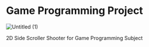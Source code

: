 # Game Programming Project

![Untitled (1)](https://user-images.githubusercontent.com/29411393/143019164-163b4e37-f37c-46a8-a13b-25fbbf21386e.gif)

2D Side Scroller Shooter for Game Programming Subject
